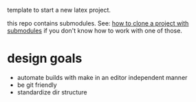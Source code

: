 template to start a new latex project.

this repo contains submodules. See: [how to clone a project with submodules](
https://github.com/cirosantilli/git-cheat/blob/1.0/tutorial.md#clone-a-repo-that-contains-a-submodule)
if you don't know how to work with one of those.

# design goals

- automate builds with make in an editor independent manner
- be git friendly
- standardize dir structure
